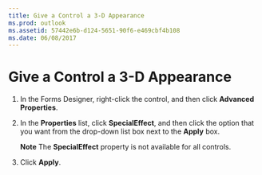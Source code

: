 ```yaml
---
title: Give a Control a 3-D Appearance
ms.prod: outlook
ms.assetid: 57442e6b-d124-5651-90f6-e469cbf4b108
ms.date: 06/08/2017
---
```



# Give a Control a 3-D Appearance

1. In the Forms Designer, right-click the control, and then click **Advanced Properties**. 
    
2. In the **Properties** list, click **SpecialEffect**, and then click the option that you want from the drop-down list box next to the **Apply** box.
    
    **Note**  The **SpecialEffect** property is not available for all controls.
3. Click **Apply**.
    

